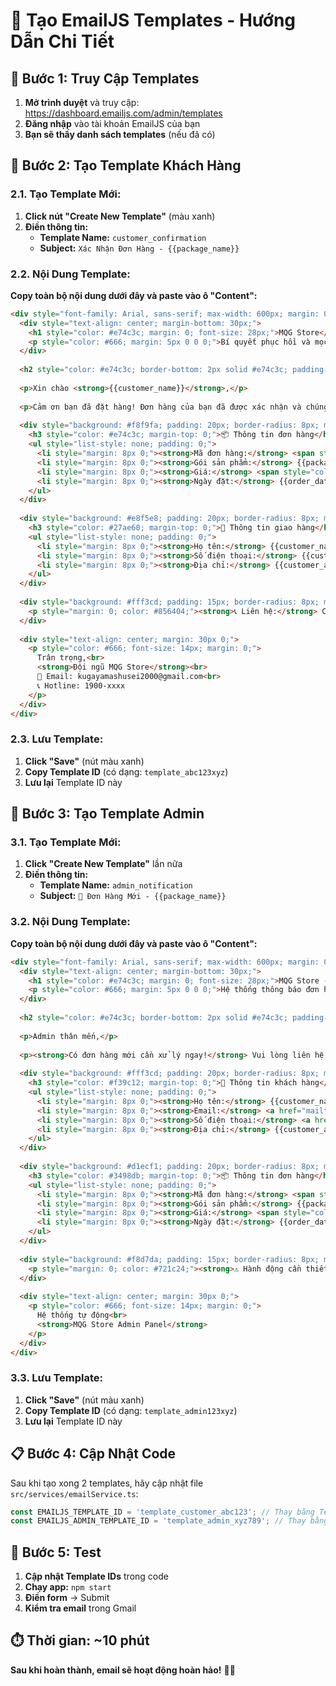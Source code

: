 # 📝 Tạo EmailJS Templates - Hướng Dẫn Chi Tiết

## 🚀 **Bước 1: Truy Cập Templates**

1. **Mở trình duyệt** và truy cập: https://dashboard.emailjs.com/admin/templates
2. **Đăng nhập** vào tài khoản EmailJS của bạn
3. **Bạn sẽ thấy danh sách templates** (nếu đã có)

## 📧 **Bước 2: Tạo Template Khách Hàng**

### **2.1. Tạo Template Mới:**
1. **Click nút "Create New Template"** (màu xanh)
2. **Điền thông tin:**
   - **Template Name:** `customer_confirmation`
   - **Subject:** `Xác Nhận Đơn Hàng - {{package_name}}`

### **2.2. Nội Dung Template:**
**Copy toàn bộ nội dung dưới đây và paste vào ô "Content":**

```html
<div style="font-family: Arial, sans-serif; max-width: 600px; margin: 0 auto; padding: 20px;">
  <div style="text-align: center; margin-bottom: 30px;">
    <h1 style="color: #e74c3c; margin: 0; font-size: 28px;">MQG Store</h1>
    <p style="color: #666; margin: 5px 0 0 0;">Bí quyết phục hồi và mọc tóc chuyên sâu</p>
  </div>
  
  <h2 style="color: #e74c3c; border-bottom: 2px solid #e74c3c; padding-bottom: 10px;">Xác Nhận Đơn Hàng</h2>
  
  <p>Xin chào <strong>{{customer_name}}</strong>,</p>
  
  <p>Cảm ơn bạn đã đặt hàng! Đơn hàng của bạn đã được xác nhận và chúng tôi sẽ xử lý trong thời gian sớm nhất.</p>
  
  <div style="background: #f8f9fa; padding: 20px; border-radius: 8px; margin: 20px 0; border-left: 4px solid #e74c3c;">
    <h3 style="color: #e74c3c; margin-top: 0;">📦 Thông tin đơn hàng</h3>
    <ul style="list-style: none; padding: 0;">
      <li style="margin: 8px 0;"><strong>Mã đơn hàng:</strong> <span style="color: #e74c3c;">{{order_id}}</span></li>
      <li style="margin: 8px 0;"><strong>Gói sản phẩm:</strong> {{package_name}}</li>
      <li style="margin: 8px 0;"><strong>Giá:</strong> <span style="color: #e74c3c; font-weight: bold;">{{package_price}}</span></li>
      <li style="margin: 8px 0;"><strong>Ngày đặt:</strong> {{order_date}}</li>
    </ul>
  </div>
  
  <div style="background: #e8f5e8; padding: 20px; border-radius: 8px; margin: 20px 0; border-left: 4px solid #27ae60;">
    <h3 style="color: #27ae60; margin-top: 0;">🚚 Thông tin giao hàng</h3>
    <ul style="list-style: none; padding: 0;">
      <li style="margin: 8px 0;"><strong>Họ tên:</strong> {{customer_name}}</li>
      <li style="margin: 8px 0;"><strong>Số điện thoại:</strong> {{customer_phone}}</li>
      <li style="margin: 8px 0;"><strong>Địa chỉ:</strong> {{customer_address}}</li>
    </ul>
  </div>
  
  <div style="background: #fff3cd; padding: 15px; border-radius: 8px; margin: 20px 0; border: 1px solid #ffeaa7;">
    <p style="margin: 0; color: #856404;"><strong>📞 Liên hệ:</strong> Chúng tôi sẽ gọi điện xác nhận đơn hàng trong vòng 30 phút. Vui lòng giữ máy!</p>
  </div>
  
  <div style="text-align: center; margin: 30px 0;">
    <p style="color: #666; font-size: 14px; margin: 0;">
      Trân trọng,<br>
      <strong>Đội ngũ MQG Store</strong><br>
      📧 Email: kugayamashusei2000@gmail.com<br>
      📞 Hotline: 1900-xxxx
    </p>
  </div>
</div>
```

### **2.3. Lưu Template:**
1. **Click "Save"** (nút màu xanh)
2. **Copy Template ID** (có dạng: `template_abc123xyz`)
3. **Lưu lại** Template ID này

## 📧 **Bước 3: Tạo Template Admin**

### **3.1. Tạo Template Mới:**
1. **Click "Create New Template"** lần nữa
2. **Điền thông tin:**
   - **Template Name:** `admin_notification`
   - **Subject:** `🚨 Đơn Hàng Mới - {{package_name}}`

### **3.2. Nội Dung Template:**
**Copy toàn bộ nội dung dưới đây và paste vào ô "Content":**

```html
<div style="font-family: Arial, sans-serif; max-width: 600px; margin: 0 auto; padding: 20px;">
  <div style="text-align: center; margin-bottom: 30px;">
    <h1 style="color: #e74c3c; margin: 0; font-size: 28px;">MQG Store - Admin</h1>
    <p style="color: #666; margin: 5px 0 0 0;">Hệ thống thông báo đơn hàng</p>
  </div>
  
  <h2 style="color: #e74c3c; border-bottom: 2px solid #e74c3c; padding-bottom: 10px;">🚨 Đơn Hàng Mới</h2>
  
  <p>Admin thân mến,</p>
  
  <p><strong>Có đơn hàng mới cần xử lý ngay!</strong> Vui lòng liên hệ khách hàng để xác nhận đơn hàng.</p>
  
  <div style="background: #fff3cd; padding: 20px; border-radius: 8px; margin: 20px 0; border-left: 4px solid #f39c12;">
    <h3 style="color: #f39c12; margin-top: 0;">👤 Thông tin khách hàng</h3>
    <ul style="list-style: none; padding: 0;">
      <li style="margin: 8px 0;"><strong>Họ tên:</strong> {{customer_name}}</li>
      <li style="margin: 8px 0;"><strong>Email:</strong> <a href="mailto:{{customer_email}}" style="color: #e74c3c;">{{customer_email}}</a></li>
      <li style="margin: 8px 0;"><strong>Số điện thoại:</strong> <a href="tel:{{customer_phone}}" style="color: #e74c3c;">{{customer_phone}}</a></li>
      <li style="margin: 8px 0;"><strong>Địa chỉ:</strong> {{customer_address}}</li>
    </ul>
  </div>
  
  <div style="background: #d1ecf1; padding: 20px; border-radius: 8px; margin: 20px 0; border-left: 4px solid #3498db;">
    <h3 style="color: #3498db; margin-top: 0;">📦 Thông tin đơn hàng</h3>
    <ul style="list-style: none; padding: 0;">
      <li style="margin: 8px 0;"><strong>Mã đơn hàng:</strong> <span style="color: #e74c3c; font-weight: bold;">{{order_id}}</span></li>
      <li style="margin: 8px 0;"><strong>Gói sản phẩm:</strong> {{package_name}}</li>
      <li style="margin: 8px 0;"><strong>Giá:</strong> <span style="color: #e74c3c; font-weight: bold;">{{package_price}}</span></li>
      <li style="margin: 8px 0;"><strong>Ngày đặt:</strong> {{order_date}}</li>
    </ul>
  </div>
  
  <div style="background: #f8d7da; padding: 15px; border-radius: 8px; margin: 20px 0; border: 1px solid #f5c6cb;">
    <p style="margin: 0; color: #721c24;"><strong>⚠️ Hành động cần thiết:</strong> Gọi điện cho khách hàng để xác nhận đơn hàng trong vòng 30 phút!</p>
  </div>
  
  <div style="text-align: center; margin: 30px 0;">
    <p style="color: #666; font-size: 14px; margin: 0;">
      Hệ thống tự động<br>
      <strong>MQG Store Admin Panel</strong>
    </p>
  </div>
</div>
```

### **3.3. Lưu Template:**
1. **Click "Save"** (nút màu xanh)
2. **Copy Template ID** (có dạng: `template_admin123xyz`)
3. **Lưu lại** Template ID này

## 📋 **Bước 4: Cập Nhật Code**

Sau khi tạo xong 2 templates, hãy cập nhật file `src/services/emailService.ts`:

```typescript
const EMAILJS_TEMPLATE_ID = 'template_customer_abc123'; // Thay bằng Template ID thực tế
const EMAILJS_ADMIN_TEMPLATE_ID = 'template_admin_xyz789'; // Thay bằng Template ID thực tế
```

## 🧪 **Bước 5: Test**

1. **Cập nhật Template IDs** trong code
2. **Chạy app:** `npm start`
3. **Điền form** → Submit
4. **Kiểm tra email** trong Gmail

## ⏱️ **Thời gian: ~10 phút**

**Sau khi hoàn thành, email sẽ hoạt động hoàn hảo!** 🚀✨
